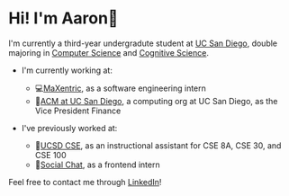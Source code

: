 # Hi! I'm Aaron👋

I'm currently a third-year undergradute student at [UC San Diego](https://ucsd.edu), double majoring in [Computer Science](https://cse.ucsd.edu) and [Cognitive Science](https://cogsci.ucsd.edu).

* I'm currently working at:
  * 💻[MaXentric](https://maxentric.com), as a software engineering intern 
  * 🔷[ACM at UC San Diego](), a computing org at UC San Diego, as the Vice President Finance

* I've previously worked at:
  * 🔱[UCSD CSE](https://cse.ucsd.edu), as an instructional assistant for CSE 8A, CSE 30, and CSE 100
  * 🏢[Social Chat](https://socialchat.ai), as a frontend intern
  
Feel free to contact me through [LinkedIn](https://www.linkedin.com/in/aaron-x-yu/)!
